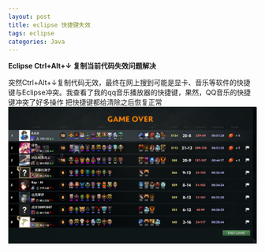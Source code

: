 ```yaml
---
layout: post
title: eclipse 快捷键失效
tags: eclipse
categories: Java
---
```


**Eclipse Ctrl+Alt+↓  复制当前代码失效问题解决**


突然Ctrl+Alt+↓复制代码无效，最终在网上搜到可能是显卡、音乐等软件的快捷键与Eclipse冲突。我查看了我的qq音乐播放器的快捷键，果然，QQ音乐的快捷键冲突了好多操作  把快捷键都给清除之后恢复正常
![1111111](./images/经典九猎.png)